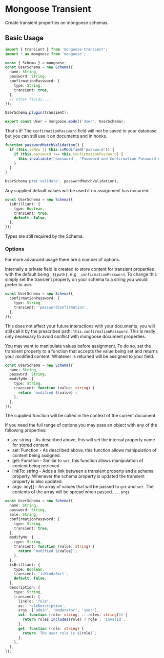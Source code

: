 # Mongoose Transient

Create transient properties on mongoose schemas.

## Basic Usage

```typescript
import { transient } from 'mongoose-transient';
import * as mongoose from 'mongoose';

const { Schema } = mongoose;
const UserSchema = new Schema({
  name: String,
  password: String,
  confirmationPassword: {
    type: String,
    transient: true,
  },
  // other fields....
});

UserSchema.plugin(transient);

export const User = mongoose.model('User', UserSchema);
```

That's it! The `confirmationPassword` field will not be saved to your database but you can still use it on documents and in hooks.

```typescript
function passwordMatchValidation() {
  if (this.isNew || this.isModified('password')) {
    if (this.password !== this.confirmationPassword) {
      this.invalidate('password', 'Password and Confirmation Password do not match');
    }
  }
}

UserSchema.pre('validate', passwordMatchValidation);
```

Any supplied default values will be used if no assignment has occurred.

```typescript
const UserSchema = new Schema({
  isBrilliant: {
    type: Boolean,
    transient: true,
    default: false,
  },
});
```

Types are still required by the Schema.

### Options

For more advanced usage there are a number of options.

Internally a private field is created to store content for transient properties with the default being `_${path}`, e.g. `_confirmationPassword`.
To change this simply set the transient property on your schema to a string you would prefer to use.

```typescript
const UserSchema = new Schema({
  confirmationPassword: {
    type: String,
    transient: 'passwordConfirmation',
  },
});
```

This does not affect your future interactions with your documents, you will still call it by the prescribed path: `this.confirmationPassword`. This is really only necessary to avoid conflict with
mongoose document properties.

You may want to manipulate values before assignment. To do so, set the transient property to a function that accepts the value being set and returns your modified content. Whatever is returned will be assigned to your field.

```typescript
const UserSchema = new Schema({
  name: String,
  password: String,
  modifyMe: {
    type: String,
    transient: function (value: string) {
      return `modified ${value}`;
    },
  },
});
```

The supplied function will be called in the context of the current document.

If you need the full range of options you may pass an object with any of the following properties:

- as: string - As described above, this will set the internal property name for stored content.
- set: Function - As described above, this function allows manipulation of content being assigned.
- get: Function - Similar to `set`, this function allows manipulation of content being retrieved.
- linkTo: string - Adds a link between a transient property and a schema property. Whenever the schema property is updated the transient property is also updated.
- args: any[] - An array of values that will be passed to `get` and `set`. The contents of the array will be spread when passed. `...args`

```typescript
const UserSchema = new Schema({
  name: String,
  password: String,
  role: String,
  confirmationPassword: {
    type: String,
    transient: true,
  },
  modifyMe: {
    type: String,
    transient: function (value: string) {
      return `modified ${value}`;
    },
  },
  isBrilliant: {
    type: Boolean,
    transient: 'isKindaSmrt',
    default: false,
  },
  description: {
    type: String,
    transient: {
      linkTo: 'role',
      as: 'roleDescription',
      args: ['admin', 'moderator', 'user'],
      set: function (role: string, ...roles: string[]) {
        return roles.includes(role) ? role : 'invalid';
      },
      get: function (role: string) {
        return `The user role is ${role}`;
      },
    },
  },
});
```
